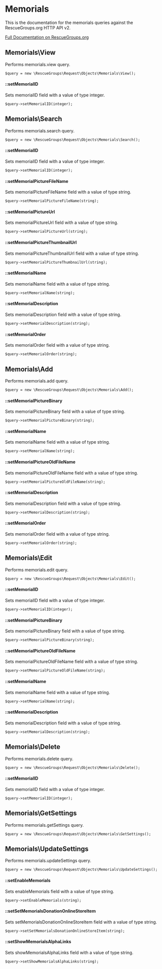 # Memorials

This is the documentation for the memorials queries against the RescueGroups.org HTTP API v2.

[Full Documentation on RescueGroups.org](https://userguide.rescuegroups.org/display/APIDG/Object+definitions#Objectdefinitions-memorials)

## Memorials\View

Performs memorials.view query.

    $query = new \RescueGroups\Request\Objects\Memorials\View();

#### ::setMemorialID

Sets memorialID field with a value of type integer.

    $query->setMemorialID(integer);



## Memorials\Search

Performs memorials.search query.

    $query = new \RescueGroups\Request\Objects\Memorials\Search();

#### ::setMemorialID

Sets memorialID field with a value of type integer.

    $query->setMemorialID(integer);

#### ::setMemorialPictureFileName

Sets memorialPictureFileName field with a value of type string.

    $query->setMemorialPictureFileName(string);

#### ::setMemorialPictureUrl

Sets memorialPictureUrl field with a value of type string.

    $query->setMemorialPictureUrl(string);

#### ::setMemorialPictureThumbnailUrl

Sets memorialPictureThumbnailUrl field with a value of type string.

    $query->setMemorialPictureThumbnailUrl(string);

#### ::setMemorialName

Sets memorialName field with a value of type string.

    $query->setMemorialName(string);

#### ::setMemorialDescription

Sets memorialDescription field with a value of type string.

    $query->setMemorialDescription(string);

#### ::setMemorialOrder

Sets memorialOrder field with a value of type string.

    $query->setMemorialOrder(string);



## Memorials\Add

Performs memorials.add query.

    $query = new \RescueGroups\Request\Objects\Memorials\Add();

#### ::setMemorialPictureBinary

Sets memorialPictureBinary field with a value of type string.

    $query->setMemorialPictureBinary(string);

#### ::setMemorialName

Sets memorialName field with a value of type string.

    $query->setMemorialName(string);

#### ::setMemorialPictureOldFileName

Sets memorialPictureOldFileName field with a value of type string.

    $query->setMemorialPictureOldFileName(string);

#### ::setMemorialDescription

Sets memorialDescription field with a value of type string.

    $query->setMemorialDescription(string);

#### ::setMemorialOrder

Sets memorialOrder field with a value of type string.

    $query->setMemorialOrder(string);



## Memorials\Edit

Performs memorials.edit query.

    $query = new \RescueGroups\Request\Objects\Memorials\Edit();

#### ::setMemorialID

Sets memorialID field with a value of type integer.

    $query->setMemorialID(integer);

#### ::setMemorialPictureBinary

Sets memorialPictureBinary field with a value of type string.

    $query->setMemorialPictureBinary(string);

#### ::setMemorialPictureOldFileName

Sets memorialPictureOldFileName field with a value of type string.

    $query->setMemorialPictureOldFileName(string);

#### ::setMemorialName

Sets memorialName field with a value of type string.

    $query->setMemorialName(string);

#### ::setMemorialDescription

Sets memorialDescription field with a value of type string.

    $query->setMemorialDescription(string);



## Memorials\Delete

Performs memorials.delete query.

    $query = new \RescueGroups\Request\Objects\Memorials\Delete();

#### ::setMemorialID

Sets memorialID field with a value of type integer.

    $query->setMemorialID(integer);



## Memorials\GetSettings

Performs memorials.getSettings query.

    $query = new \RescueGroups\Request\Objects\Memorials\GetSettings();



## Memorials\UpdateSettings

Performs memorials.updateSettings query.

    $query = new \RescueGroups\Request\Objects\Memorials\UpdateSettings();

#### ::setEnableMemorials

Sets enableMemorials field with a value of type string.

    $query->setEnableMemorials(string);

#### ::setSetMemorialsDonationOnlineStoreItem

Sets setMemorialsDonationOnlineStoreItem field with a value of type string.

    $query->setSetMemorialsDonationOnlineStoreItem(string);

#### ::setShowMemorialsAlphaLinks

Sets showMemorialsAlphaLinks field with a value of type string.

    $query->setShowMemorialsAlphaLinks(string);






